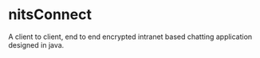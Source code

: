 # nitsConnect
A client to client, end to end encrypted intranet based chatting application designed in java.
